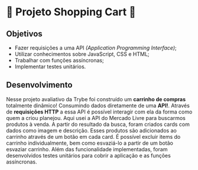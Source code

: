 # 🛒 Projeto Shopping Cart 🛒

## Objetivos

- Fazer requisições a uma API *(Application Programming Interface)*;
- Utilizar conhecimentos sobre JavaScript, CSS e HTML;
- Trabalhar com funções assíncronas;
- Implementar testes unitários.

## Desenvolvimento

Nesse projeto avaliativo da Trybe foi construído um **carrinho de compras** totalmente dinâmico! Consumindo dados diretamente de uma **API!**. Através de **requisições HTTP** a essa API é possível interagir com ela da forma como quem a criou planejou. Aqui usei a API do Mercado Livre para buscarmos produtos à venda. A partir do resultado da busca, foram criados cards com dados como imagem e descrição. Esses produtos são adicionados ao carrinho através de um botão em cada card. É possível excluir items do carrinho individualmente, bem como esvaziá-lo a partir de um botão esvaziar carrinho. Além das funcionalidade implementadas, foram desenvolvidos testes unitários para cobrir a aplicação e as funções assíncronas.
<!-- Olá, Tryber!
Esse é apenas um arquivo inicial para o README do seu projeto no qual você pode customizar e reutilizar todas as vezes que for executar o trybe-publisher.

Para deixá-lo com a sua cara, basta alterar o seguinte arquivo da sua máquina: ~/.student-repo-publisher/custom/_NEW_README.md

É essencial que você preencha esse documento por conta própria, ok?
Não deixe de usar nossas dicas de escrita de README de projetos, e deixe sua criatividade brilhar!
:warning: IMPORTANTE: você precisa deixar nítido:
- quais arquivos/pastas foram desenvolvidos por você; 
- quais arquivos/pastas foram desenvolvidos por outra pessoa estudante;
- quais arquivos/pastas foram desenvolvidos pela Trybe.
-->

